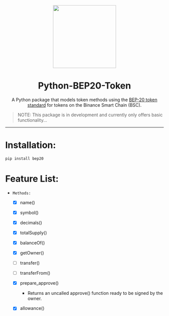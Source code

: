 <div align="center">
  <img src="https://alphawallet.com/wp-content/uploads/2021/02/BNB.png" width=200/>
  <h1>Python-BEP20-Token</h1>
  <p>A Python package that models token methods using the <a href="https://github.com/bnb-chain/BEPs/blob/master/BEP20.md">BEP-20 token standard</a> for tokens on the Binance Smart Chain (BSC).</p>
</div>

> NOTE: This package is in development and currently only offers basic functionality...
___
# Installation:

```bash
pip install bep20
```


# Feature List:

* `Methods:`
  - [x] name()
  - [x] symbol()
  - [x] decimals()
  - [x] totalSupply()
  - [x] balanceOf()
  - [x] getOwner()
  - [ ] transfer()
  - [ ] transferFrom()
  - [x] prepare_approve()
    * Returns an uncalled approve() function ready to be signed by the owner.
  - [x] allowance()

